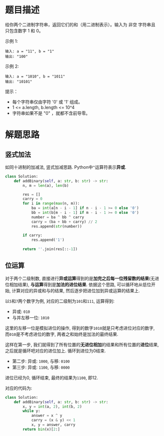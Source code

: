 # 题目描述

给你两个二进制字符串，返回它们的和（用二进制表示）。输入为 非空 字符串且只包含数字 1 和 0。

示例 1:
```
输入: a = "11", b = "1"
输出: "100"
```

示例 2:
```
输入: a = "1010", b = "1011"
输出: "10101"
```

提示：

- 每个字符串仅由字符 '0' 或 '1' 组成。
- 1 <= a.length, b.length <= 10^4
- 字符串如果不是 "0" ，就都不含前导零。

# 解题思路

## 竖式加法

如同十进制的加减法, 竖式加减思路. Python中`^`运算符表示**异或**.

```python
class Solution:
    def addBinary(self, a: str, b: str) -> str:
        n, m = len(a), len(b)

        res = []
        carry = 0
        for i in range(max(n, m)):
            ba = int(a[n - i - 1] if n - i - 1 >= 0 else '0')
            bb = int(b[m - i - 1] if m - i - 1 >= 0 else '0')
            number = ba ^ bb ^ carry
            carry = (ba + bb + carry) // 2
            res.append(str(number))
        
        if carry:
            res.append('1')
        
        return ''.join(res[::-1])

```

## 位运算

对于两个二级制数, 直接进行**异或运算**得到的是**加完之后每一位残留数的结果**(无进位相加结果), **与运算**得到是**加法的进位结果**. 依据这个思路, 可以循环地从低位开始, 计算对应的异或和与的结果, 然后逐步把进位加到异或运算的结果上.

以`5`和`7`两个数字为例, 对应的二级制为`101`和`111`, 运算得到:

- 异或: `010`
- 与并左移一位: `1010`

这里的左移一位是模拟进位的操作, 得到的数字`1010`就是只考虑进位对应的数字, 而`010`是不考虑进位的数字, 两者之和始终是加法的最终结果.

这样在第一步, 我们就得到了所有位置的**无进位相加**的结果和所有位置的**进位**结果, 之后就是循环吧对应的进位加上. 循环到进位为0结束.

- 第二步: 异或: `1000`, 与移: `0100`
- 第三步: 异或: `1100`, 与移: `0000`

进位已经为0, 循环结束, 最终的结果为`1100`, 即12.

对应的代码为:

```python
class Solution:
    def addBinary(self, a: str, b: str) -> str:
        x, y = int(a, 2), int(b, 2)
        while y:
            answer = x ^ y
            carry = (x & y) << 1
            x, y = answer, carry
        return bin(x)[2:]
```
